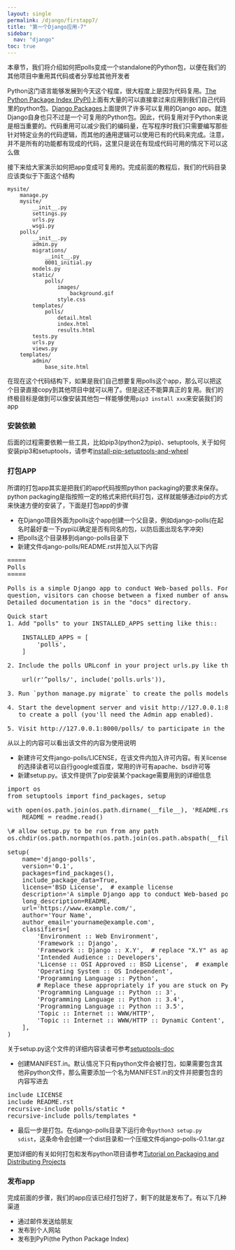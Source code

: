 ```yaml
---
layout: single
permalink: /django/firstapp7/
title: "第一个Django应用-7"
sidebar:
  nav: "django"
toc: true
---
```


<p>本章节，我们将介绍如何把polls变成一个standalone的Python包，以便在我们的其他项目中重用其代码或者分享给其他开发者</p>
<p>Python这门语言能够发展到今天这个程度，很大程度上是因为代码复用。<a class="reference external" href="https://pypi.python.org/pypi">The Python Package Index (PyPI)</a>上面有大量的可以直接拿过来应用到我们自己代码里的python包。<a class="reference external" href="https://www.djangopackages.com">Django Packages</a>上面提供了许多可以复用的Django app。就连Django自身也只不过是一个可复用的Python包。因此，代码复用对于Python来说是相当重要的。代码重用可以减少我们的编码量，在写程序时我们只需要编写那些针对特定业务的代码逻辑，而其他的通用逻辑可以使用已有的代码来完成。注意，并不是所有的功能都有现成的代码，这里只是说在有现成代码可用的情况下可以这么做</p>
<p>接下来给大家演示如何把app变成可复用的。完成前面的教程后，我们的代码目录应该类似于下面这个结构</p>

```
mysite/
    manage.py
    mysite/
        __init__.py
        settings.py
        urls.py
        wsgi.py
    polls/
        __init__.py
        admin.py
        migrations/
            __init__.py
            0001_initial.py
        models.py
        static/
            polls/
                images/
                    background.gif
                style.css
        templates/
            polls/
                detail.html
                index.html
                results.html
        tests.py
        urls.py
        views.py
    templates/
        admin/
            base_site.html
```
<p>在现在这个代码结构下，如果是我们自己想要复用polls这个app，那么可以把这个目录直接copy到其他项目中就可以用了。但是这还不能算真正的复用。我们的终极目标是做到可以像安装其他包一样能够使用<code>pip3 install xxx</code>来安装我们的app</p>

### 安装依赖

<p>后面的过程需要依赖一些工具，比如pip3(python2为pip)、setuptools, 关于如何安装pip3和setuptools，请参考<a href="https://packaging.python.org/installing/#install-pip-setuptools-and-wheel">install-pip-setuptools-and-wheel</a></p>

### 打包APP
<p>所谓的打包app其实是把我们的app代码按照python packaging的要求来保存。python packaging是指按照一定的格式来把代码打包，这样就能够通过pip的方式来快速方便的安装了，下面是打包app的步骤</p>

* 在Django项目外面为polls这个app创建一个父目录，例如django-polls(在起名时最好查一下pypi以确定是否有同名的包，以防后面出现名字冲突)
* 把polls这个目录移到django-polls目录下
* 新建文件django-polls/README.rst并加入以下内容

<pre>
=====
Polls
=====

Polls is a simple Django app to conduct Web-based polls. For each
question, visitors can choose between a fixed number of answers.
Detailed documentation is in the "docs" directory.

Quick start
1. Add "polls" to your INSTALLED_APPS setting like this::

    INSTALLED_APPS = [
        'polls',
    ]

2. Include the polls URLconf in your project urls.py like this::

    url(r'^polls/', include('polls.urls')),

3. Run `python manage.py migrate` to create the polls models.

4. Start the development server and visit http://127.0.0.1:8000/admin/
   to create a poll (you'll need the Admin app enabled).

5. Visit http://127.0.0.1:8000/polls/ to participate in the poll.
</pre>

<p>从以上的内容可以看出该文件的内容为使用说明</p>


* 新建许可文件jango-polls/LICENSE，在该文件内加入许可内容。有关license的选择读者可以自行google或百度，常用的许可有apache、bsd许可等
* 新建setup.py。该文件提供了pip安装某个package需要用到的详细信息

<pre>
import os
from setuptools import find_packages, setup

with open(os.path.join(os.path.dirname(__file__), 'README.rst')) as readme:
    README = readme.read()

\# allow setup.py to be run from any path
os.chdir(os.path.normpath(os.path.join(os.path.abspath(__file__), os.pardir)))

setup(
    name='django-polls',
    version='0.1',
    packages=find_packages(),
    include_package_data=True,
    license='BSD License',  # example license
    description='A simple Django app to conduct Web-based polls.',
    long_description=README,
    url='https://www.example.com/',
    author='Your Name',
    author_email='yourname@example.com',
    classifiers=[
        'Environment :: Web Environment',
        'Framework :: Django',
        'Framework :: Django :: X.Y',  # replace "X.Y" as appropriate
        'Intended Audience :: Developers',
        'License :: OSI Approved :: BSD License',  # example license
        'Operating System :: OS Independent',
        'Programming Language :: Python',
        # Replace these appropriately if you are stuck on Python 2.
        'Programming Language :: Python :: 3',
        'Programming Language :: Python :: 3.4',
        'Programming Language :: Python :: 3.5',
        'Topic :: Internet :: WWW/HTTP',
        'Topic :: Internet :: WWW/HTTP :: Dynamic Content',
    ],
)
</pre>
<p>关于setup.py这个文件的详细内容读者可参考<a href="https://setuptools.readthedocs.io/en/latest/">setuptools-doc</a></p>


* 创建MANIFEST.in。默认情况下只有python文件会被打包，如果需要包含其他非python文件，那么需要添加一个名为MANIFEST.in的文件并把要包含的内容写进去

<pre>
include LICENSE
include README.rst
recursive-include polls/static *
recursive-include polls/templates *
</pre>
* 最后一步是打包。在django-polls目录下运行命令<code>python3 setup.py sdist</code>，这条命令会创建一个dist目录和一个压缩文件django-polls-0.1.tar.gz

<p>更加详细的有关如何打包和发布python项目请参考<a class="reference external" href="https://packaging.python.org/en/latest/distributing.html">Tutorial on Packaging and
Distributing Projects</a></p>

### 发布app
<p>完成前面的步骤，我们的app应该已经打包好了，剩下的就是发布了。有以下几种渠道</p>
<ul>
    <li>通过邮件发送给朋友</li>
    <li>发布到个人网站</li>
    <li>发布到PyPi(the Python Package Index)<a href="https://packaging.python.org/distributing/#uploading-your-project-to-pypi"></a></li>
</ul>